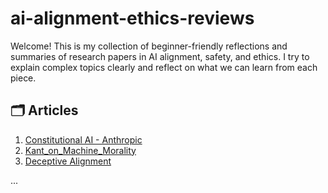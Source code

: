 # ai-alignment-ethics-reviews
Welcome! This is my collection of beginner-friendly reflections and summaries of research papers in AI alignment, safety, and ethics. I try to explain complex topics clearly and reflect on what we can learn from each piece.

## 🗂️ Articles

1. [Constitutional AI - Anthropic](./Constitutional_AI.md/)
2. [Kant_on_Machine_Morality](./Kant_on_Machine_Morality.md/)
3. [Deceptive Alignment](./deceptive-alignment/)

...

